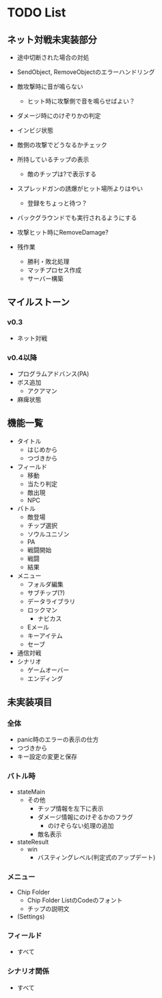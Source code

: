 # TODO List

## ネット対戦未実装部分

- 途中切断された場合の対処
- SendObject, RemoveObjectのエラーハンドリング
- 敵攻撃時に音が鳴らない
  - ヒット時に攻撃側で音を鳴らせばよい？
- ダメージ時にのけぞりかの判定
- インビジ状態
- 敵側の攻撃でどうなるかチェック
- 所持しているチップの表示
  - 敵のチップは?で表示する
- スプレッドガンの誘爆がヒット場所よりはやい
  - 登録をちょっと待つ？
- バックグラウンドでも実行されるようにする
- 攻撃ヒット時にRemoveDamage?

- 残作業
  - 勝利・敗北処理
  - マッチプロセス作成
  - サーバー構築

## マイルストーン

### v0.3

- ネット対戦

### v0.4以降

- プログラムアドバンス(PA)
- ボス追加
  - アクアマン
- 麻痺状態

## 機能一覧

- タイトル
  - はじめから
  - つづきから
- フィールド
  - 移動
  - 当たり判定
  - 敵出現
  - NPC
- バトル
  - 敵登場
  - チップ選択
  - ソウルユニゾン
  - PA
  - 戦闘開始
  - 戦闘
  - 結果
- メニュー
  - フォルダ編集
  - サブチップ(?)
  - データライブラリ
  - ロックマン
    - ナビカス
  - Eメール
  - キーアイテム
  - セーブ
- 通信対戦
- シナリオ
  - ゲームオーバー
  - エンディング

## 未実装項目

### 全体

- panic時のエラーの表示の仕方
- つづきから
- キー設定の変更と保存

### バトル時

- stateMain
  - その他
    - チップ情報を左下に表示
    - ダメージ情報にのけぞるかのフラグ
      - のけぞらない処理の追加
    - 敵名表示
- stateResult
  - win
    - バスティングレベル(判定式のアップデート)

### メニュー

- Chip Folder
  - Chip Folder ListのCodeのフォント
  - チップの説明文
- (Settings)

### フィールド

- すべて

### シナリオ関係

- すべて
